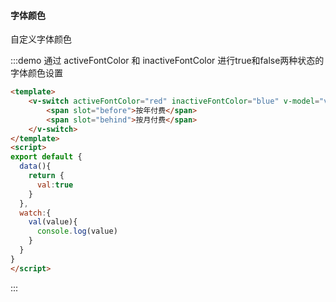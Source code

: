 #### 字体颜色

自定义字体颜色

:::demo 通过 activeFontColor 和 inactiveFontColor 进行true和false两种状态的字体颜色设置
```html
<template>
    <v-switch activeFontColor="red" inactiveFontColor="blue" v-model="val">
        <span slot="before">按年付费</span>
        <span slot="behind">按月付费</span>
    </v-switch>
</template>
<script>
export default {
  data(){
    return {
      val:true
    }
  },
  watch:{
    val(value){
      console.log(value)
    }
  }
}
</script>
```
:::


